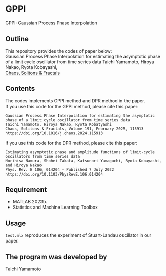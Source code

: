 # GPPI
GPPI: Gaussian Process Phase Interpolation

## Outline
This repository provides the codes of paper below:  
Gaussian Process Phase Interpolation for estimating the asymptotic phase of a limit cycle oscillator from time series data
Taichi Yamamoto, Hiroya Nakao, Ryota Kobayashi,  
[Chaos, Solitons & Fractals](https://doi.org/10.1016/j.chaos.2024.115913)

## Contents
The codes implements GPPI method and DPR method in the paper.  
If you use this code for the GPPI method, please cite this paper:
```
Gaussian Process Phase Interpolation for estimating the asymptotic phase of a limit cycle oscillator from time series data
Taichi Yamamoto, Hiroya Nakao, Ryota Kobatyashi
Chaos, Solitons & Fractals, Volume 191, February 2025, 115913
https://doi.org/10.1016/j.chaos.2024.115913
```

If you use this code for the DPR method, please cite this paper:
```
Estimating asymptotic phase and amplitude functions of limit-cycle oscillators from time series data
Norihisa Namura, Shohei Takata, Katsunori Yamaguchi, Ryota Kobayashi, and Hiroya Nakao
Phys. Rev. E 106, 014204 – Published 7 July 2022
https://doi.org/10.1103/PhysRevE.106.014204
```

## Requirement
- MATLAB 2023b.
- Statistics and Machine Learning Toolbox


## Usage
`test.mlx` reproduces the experiment of Stuart-Landau oscillator in our paper.

## The program was developed by
Taichi Yamamoto
